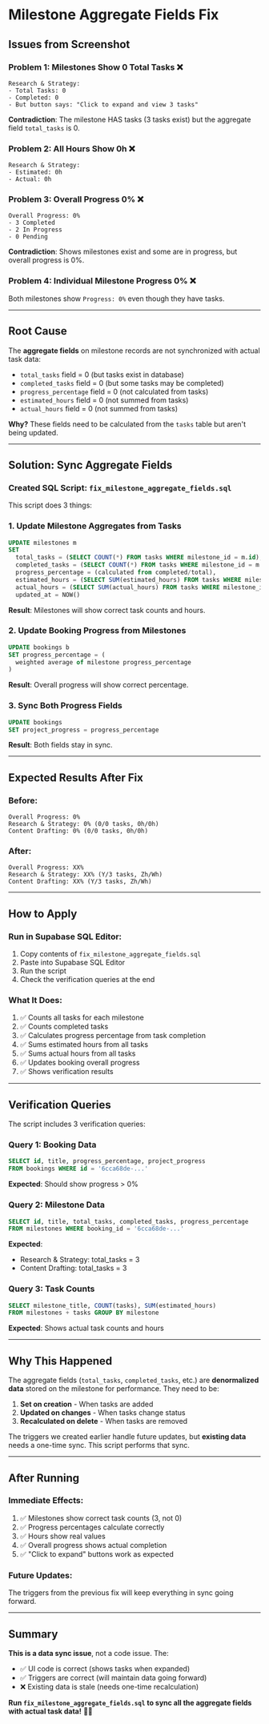 # Milestone Aggregate Fields Fix

## Issues from Screenshot

### **Problem 1: Milestones Show 0 Total Tasks** ❌
```
Research & Strategy:
- Total Tasks: 0
- Completed: 0
- But button says: "Click to expand and view 3 tasks"
```

**Contradiction**: The milestone HAS tasks (3 tasks exist) but the aggregate field `total_tasks` is 0.

### **Problem 2: All Hours Show 0h** ❌
```
Research & Strategy:
- Estimated: 0h
- Actual: 0h
```

### **Problem 3: Overall Progress 0%** ❌
```
Overall Progress: 0%
- 3 Completed
- 2 In Progress  
- 0 Pending
```

**Contradiction**: Shows milestones exist and some are in progress, but overall progress is 0%.

### **Problem 4: Individual Milestone Progress 0%** ❌
Both milestones show `Progress: 0%` even though they have tasks.

---

## Root Cause

The **aggregate fields** on milestone records are not synchronized with actual task data:

- `total_tasks` field = 0 (but tasks exist in database)
- `completed_tasks` field = 0 (but some tasks may be completed)
- `progress_percentage` field = 0 (not calculated from tasks)
- `estimated_hours` field = 0 (not summed from tasks)
- `actual_hours` field = 0 (not summed from tasks)

**Why?** These fields need to be calculated from the `tasks` table but aren't being updated.

---

## Solution: Sync Aggregate Fields

### **Created SQL Script:** `fix_milestone_aggregate_fields.sql`

This script does 3 things:

### **1. Update Milestone Aggregates from Tasks**
```sql
UPDATE milestones m
SET
  total_tasks = (SELECT COUNT(*) FROM tasks WHERE milestone_id = m.id),
  completed_tasks = (SELECT COUNT(*) FROM tasks WHERE milestone_id = m.id AND status = 'completed'),
  progress_percentage = (calculated from completed/total),
  estimated_hours = (SELECT SUM(estimated_hours) FROM tasks WHERE milestone_id = m.id),
  actual_hours = (SELECT SUM(actual_hours) FROM tasks WHERE milestone_id = m.id),
  updated_at = NOW()
```

**Result**: Milestones will show correct task counts and hours.

### **2. Update Booking Progress from Milestones**
```sql
UPDATE bookings b
SET progress_percentage = (
  weighted average of milestone progress_percentage
)
```

**Result**: Overall progress will show correct percentage.

### **3. Sync Both Progress Fields**
```sql
UPDATE bookings
SET project_progress = progress_percentage
```

**Result**: Both fields stay in sync.

---

## Expected Results After Fix

### **Before:**
```
Overall Progress: 0%
Research & Strategy: 0% (0/0 tasks, 0h/0h)
Content Drafting: 0% (0/0 tasks, 0h/0h)
```

### **After:**
```
Overall Progress: XX%
Research & Strategy: XX% (Y/3 tasks, Zh/Wh)
Content Drafting: XX% (Y/3 tasks, Zh/Wh)
```

---

## How to Apply

### **Run in Supabase SQL Editor:**

1. Copy contents of `fix_milestone_aggregate_fields.sql`
2. Paste into Supabase SQL Editor
3. Run the script
4. Check the verification queries at the end

### **What It Does:**

1. ✅ Counts all tasks for each milestone
2. ✅ Counts completed tasks
3. ✅ Calculates progress percentage from task completion
4. ✅ Sums estimated hours from all tasks
5. ✅ Sums actual hours from all tasks
6. ✅ Updates booking overall progress
7. ✅ Shows verification results

---

## Verification Queries

The script includes 3 verification queries:

### **Query 1: Booking Data**
```sql
SELECT id, title, progress_percentage, project_progress
FROM bookings WHERE id = '6cca68de-...'
```

**Expected**: Should show progress > 0%

### **Query 2: Milestone Data**
```sql
SELECT id, title, total_tasks, completed_tasks, progress_percentage
FROM milestones WHERE booking_id = '6cca68de-...'
```

**Expected**: 
- Research & Strategy: total_tasks = 3
- Content Drafting: total_tasks = 3

### **Query 3: Task Counts**
```sql
SELECT milestone_title, COUNT(tasks), SUM(estimated_hours)
FROM milestones + tasks GROUP BY milestone
```

**Expected**: Shows actual task counts and hours

---

## Why This Happened

The aggregate fields (`total_tasks`, `completed_tasks`, etc.) are **denormalized data** stored on the milestone for performance. They need to be:

1. **Set on creation** - When tasks are added
2. **Updated on changes** - When tasks change status
3. **Recalculated on delete** - When tasks are removed

The triggers we created earlier handle future updates, but **existing data** needs a one-time sync. This script performs that sync.

---

## After Running

### **Immediate Effects:**
1. ✅ Milestones show correct task counts (3, not 0)
2. ✅ Progress percentages calculate correctly
3. ✅ Hours show real values
4. ✅ Overall progress shows actual completion
5. ✅ "Click to expand" buttons work as expected

### **Future Updates:**
The triggers from the previous fix will keep everything in sync going forward.

---

## Summary

**This is a data sync issue**, not a code issue. The:
- ✅ UI code is correct (shows tasks when expanded)
- ✅ Triggers are correct (will maintain data going forward)
- ❌ Existing data is stale (needs one-time recalculation)

**Run `fix_milestone_aggregate_fields.sql` to sync all the aggregate fields with actual task data!** 🔄✨

